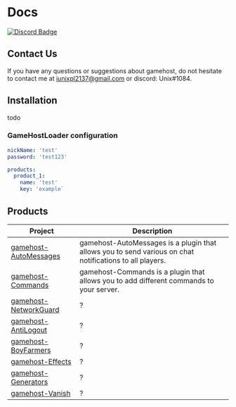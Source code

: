 # Docs

[![Discord Badge](https://discordapp.com/api/guilds/757105576370241626/widget.png)](https://discord.gg/rGPqAhFW5B)

## Contact Us
If you have any questions or suggestions about gamehost, do not hesitate to contact me at iunixpl2137@gmail.com or discord: Unix#1084. 

## Installation
todo

### GameHostLoader configuration
```yaml
nickName: 'test'
password: 'test123'

products:
  product_1:
    name: 'test'
    key: 'example`
```

## Products

Project | Description
--- | ---
[gamehost-AutoMessages](https://github.com/gamehost-club/Docs/tree/main/products/gamehost-AutoMessages) | gamehost-AutoMessages is a plugin that allows you to send various on chat notifications to all players.
[gamehost-Commands](https://github.com/gamehost-club/Docs/tree/main/products/gamehost-Commands) | gamehost-Commands is a plugin that allows you to add different commands to your server.
[gamehost-NetworkGuard](https://github.com/gamehost-club/Docs/tree/main/products/gamehost-NetworkGuard) | ?
[gamehost-AntiLogout](https://github.com/gamehost-club/Docs/tree/main/products/gamehost-AntiLogout) | ?
[gamehost-BoyFarmers](https://github.com/gamehost-club/Docs/tree/main/products/gamehost-BoyFarmers) | ?
[gamehost-Effects](https://github.com/gamehost-club/Docs/tree/main/products/gamehost-Effects) | ?
[gamehost-Generators](https://github.com/gamehost-club/Docs/tree/main/products/gamehost-Generators) | ?
[gamehost-Vanish](https://github.com/gamehost-club/Docs/tree/main/products/gamehost-Vanish) | ?